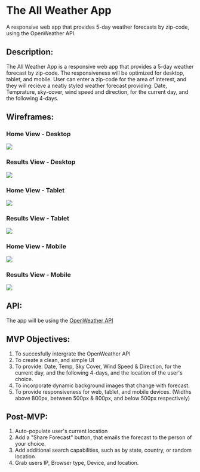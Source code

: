 # The All Weather App
A responsive web app that provides 5-day weather forecasts by zip-code, using the OpenWeather API.

## **Description:**
The All Weather App is a responsive web app that provides a 5-day weather forecast by zip-code.  The responsiveness will be optimized for desktop, tablet, and mobile.
User can enter a zip-code for the area of interest, and they will recieve a neatly styled weather forecast providing: Date, Temprature, sky-cover, wind speed and direction, for the current day, and the following 4-days.
## **Wireframes:**
### **Home View - Desktop**
![](https://www.dwilliamzero.com/zero-cloud/all-weather-app-wireframe_000.jpg)

### **Results View - Desktop**
![](https://www.dwilliamzero.com/zero-cloud/all-weather-app-wireframe_001.jpg)

### **Home View - Tablet**
![](https://www.dwilliamzero.com/zero-cloud/all-weather-app-wireframe_002.jpg)

### **Results View - Tablet**
![](https://www.dwilliamzero.com/zero-cloud/all-weather-app-wireframe_003.jpg)

### **Home View - Mobile**
![](https://www.dwilliamzero.com/zero-cloud/all-weather-app-wireframe_004.jpg)

### **Results View - Mobile**
![](https://www.dwilliamzero.com/zero-cloud/all-weather-app-wireframe_005.jpg)

## **API:** 
The app will be using the [OpenWeather API](https://openweathermap.org/api)

## **MVP Objectives:** 
1. To succesfully intergrate the OpenWeather API
2. To create a clean, and simple UI
3. To provide: Date, Temp, Sky Cover, Wind Speed & Direction, for the current day, and the following 4-days, and the location of the user's choice.
4. To incorporate dynamic background images that change with forecast.
5. To provide responsiveness for web, tablet, and mobile devices. (Widths above 800px, between 500px & 800px, and below 500px respectively)

## **Post-MVP:**
1. Auto-populate user's current location
2. Add a "Share Forecast" button, that emails the forecast to the person of your choice.
3. Add additional search capabilities, such as by state, country, or random location
4. Grab users IP, Browser type, Device, and location.